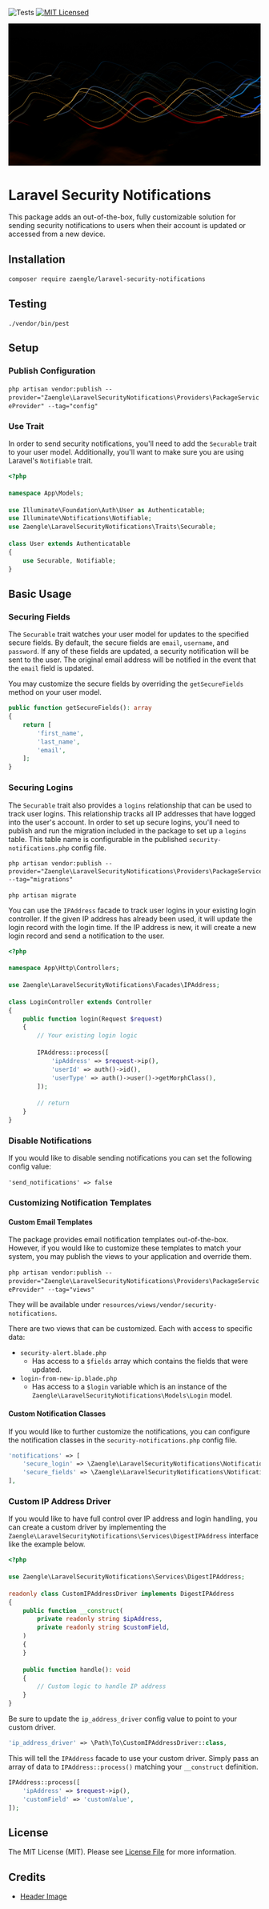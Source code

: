 ![Tests](https://github.com/zaengle/laravel-security-notifications/workflows/Tests/badge.svg?branch=main)
[![MIT Licensed](https://img.shields.io/badge/license-MIT-brightgreen.svg?style=flat-square)](LICENSE.md)

![background hero](hero-image.jpg)

# Laravel Security Notifications

This package adds an out-of-the-box, fully customizable solution for sending security notifications to users when their account is updated or accessed from a new device.

## Installation

`composer require zaengle/laravel-security-notifications`

## Testing

`./vendor/bin/pest`

## Setup

### Publish Configuration

`php artisan vendor:publish --provider="Zaengle\LaravelSecurityNotifications\Providers\PackageServiceProvider" --tag="config"`

### Use Trait

In order to send security notifications, you'll need to add the `Securable` trait to your user model. Additionally, you'll want to make sure you are using Laravel's `Notifiable` trait.

```php
<?php

namespace App\Models;

use Illuminate\Foundation\Auth\User as Authenticatable;
use Illuminate\Notifications\Notifiable;
use Zaengle\LaravelSecurityNotifications\Traits\Securable;

class User extends Authenticatable
{
    use Securable, Notifiable;
}
```

## Basic Usage

### Securing Fields

The `Securable` trait watches your user model for updates to the specified secure fields. By default, the secure fields are `email`, `username`, and `password`. If any of these fields are updated, a security notification will be sent to the user. The original email address will be notified in the event that the `email` field is updated.

You may customize the secure fields by overriding the `getSecureFields` method on your user model.

```php
public function getSecureFields(): array
{
    return [
        'first_name',
        'last_name',
        'email',
    ];
}
```

### Securing Logins

The `Securable` trait also provides a `logins` relationship that can be used to track user logins. This relationship tracks all IP addresses that have logged into the user's account. In order to set up secure logins, you'll need to publish and run the migration included in the package to set up a `logins` table. This table name is configurable in the published `security-notifications.php` config file.

```console
php artisan vendor:publish --provider="Zaengle\LaravelSecurityNotifications\Providers\PackageServiceProvider" --tag="migrations"

php artisan migrate
```

You can use the `IPAddress` facade to track user logins in your existing login controller. If the given IP address has already been used, it will update the login record with the login time. If the IP address is new, it will create a new login record and send a notification to the user.

```php
<?php

namespace App\Http\Controllers;

use Zaengle\LaravelSecurityNotifications\Facades\IPAddress;

class LoginController extends Controller
{
    public function login(Request $request)
    {
        // Your existing login logic
        
        IPAddress::process([
            'ipAddress' => $request->ip(),
            'userId' => auth()->id(),
            'userType' => auth()->user()->getMorphClass(),
        ]);
        
        // return
    }
}
```

### Disable Notifications

If you would like to disable sending notifications you can set the following config value:

`'send_notifications' => false`

### Customizing Notification Templates

#### Custom Email Templates

The package provides email notification templates out-of-the-box. However, if you would like to customize these templates to match your system, you may publish the views to your application and override them.

`php artisan vendor:publish --provider="Zaengle\LaravelSecurityNotifications\Providers\PackageServiceProvider" --tag="views"`

They will be available under `resources/views/vendor/security-notifications`.

There are two views that can be customized. Each with access to specific data:
- `security-alert.blade.php`
  - Has access to a `$fields` array which contains the fields that were updated.
- `login-from-new-ip.blade.php`
  - Has access to a `$login` variable which is an instance of the `Zaengle\LaravelSecurityNotifications\Models\Login` model.

#### Custom Notification Classes

If you would like to further customize the notifications, you can configure the notification classes in the `security-notifications.php` config file.

```php
'notifications' => [
    'secure_login' => \Zaengle\LaravelSecurityNotifications\Notifications\LoginFromNewIP::class,
    'secure_fields' => \Zaengle\LaravelSecurityNotifications\Notifications\SecureFieldsUpdated::class,
],
```

### Custom IP Address Driver

If you would like to have full control over IP address and login handling, you can create a custom driver by implementing the `Zaengle\LaravelSecurityNotifications\Services\DigestIPAddress` interface like the example below.

```php
<?php

use Zaengle\LaravelSecurityNotifications\Services\DigestIPAddress;

readonly class CustomIPAddressDriver implements DigestIPAddress
{
    public function __construct(
        private readonly string $ipAddress,
        private readonly string $customField,
    )
    {
    }

    public function handle(): void
    {
        // Custom logic to handle IP address
    }
}
```

Be sure to update the `ip_address_driver` config value to point to your custom driver.

```php
'ip_address_driver' => \Path\To\CustomIPAddressDriver::class,
```

This will tell the `IPAddress` facade to use your custom driver. Simply pass an array of data to `IPAddress::process()` matching your `__construct` definition.

```php
IPAddress::process([
    'ipAddress' => $request->ip(),
    'customField' => 'customValue',
]);
```

## License

The MIT License (MIT). Please see [License File](LICENSE.md) for more information.

## Credits

- [Header Image](https://unsplash.com/photos/a-blurry-photo-of-lights-in-the-dark-AHBNGvRTm_A)